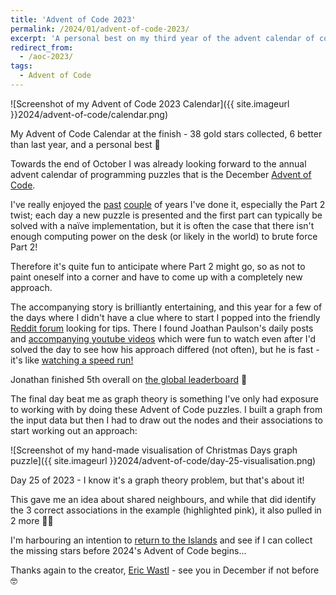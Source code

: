 ```yaml
---
title: 'Advent of Code 2023'
permalink: /2024/01/advent-of-code-2023/
excerpt: 'A personal best on my third year of the advent calendar of coding puzzles'
redirect_from:
  - /aoc-2023/
tags:
  - Advent of Code
---
```


![Screenshot of my Advent of Code 2023 Calendar]({{ site.imageurl }}2024/advent-of-code/calendar.png)
<figcaption>My Advent of Code Calendar at the finish - 38 gold stars collected, 6 better than last year, and a personal best 🏅</figcaption>

Towards the end of October I was already looking forward to the annual advent calendar of programming puzzles that is the December [Advent of Code](https://adventofcode.com).

I've really enjoyed the [past](/aoc-2022/) [couple](/aoc-2021/) of years I've done it, especially the Part 2 twist; each day a new puzzle is presented and the first part can typically be solved with a naïve implementation, but it is often the case that there isn't enough computing power on the desk (or likely in the world) to brute force Part 2!

Therefore it's quite fun to anticipate where Part 2 might go, so as not to paint oneself into a corner and have to come up with a completely new approach.

The accompanying story is brilliantly entertaining, and this year for a few of the days where I didn't have a clue where to start I popped into the friendly [Reddit forum](https://www.reddit.com/r/adventofcode/) looking for tips. There I found Joathan Paulson's daily posts and [accompanying youtube videos](https://www.youtube.com/@jonathanpaulson5053/videos) which were fun to watch even after I'd solved the day to see how his approach differed (not often), but he is fast - it's like [watching a speed run!](https://en.wikipedia.org/wiki/Speedrunning)

Jonathan finished 5th overall on [the global leaderboard](https://adventofcode.com/2023/leaderboard) 🤩

The final day beat me as graph theory is something I've only had exposure to working with by doing these Advent of Code puzzles. I built a graph from the input data but then I had to draw out the nodes and their associations to start working out an approach:

![Screenshot of my hand-made visualisation of Christmas Days graph puzzle]({{ site.imageurl }}2024/advent-of-code/day-25-visualisation.png)
<figcaption>Day 25 of 2023 - I know it's a graph theory problem, but that's about it!</figcaption>

This gave me an idea about shared neighbours, and while that did identify the 3 correct associations in the example (highlighted pink), it also pulled in 2 more 🤷‍♂️

I'm harbouring an intention to [return to the Islands](https://adventofcode.com/2023/day/1) and see if I can collect the missing stars before 2024's Advent of Code begins...

Thanks again to the creator, [Eric Wastl](http://was.tl/) - see you in December if not before 🤓
